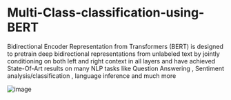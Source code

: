 # Multi-Class-classification-using-BERT

Bidirectional Encoder Representation from Transformers (BERT) is designed to pretrain deep bidirectional representations from
unlabeled text by jointly conditioning on both left and right context in all layers and have achieved State-Of-Art results on many NLP tasks like Question Answering , Sentiment analysis/classification , language inference and much more 

![image](https://miro.medium.com/max/740/1*G6PYuBxc7ryP4Pz7nrZJgQ@2x.png)

